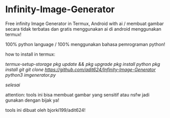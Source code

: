 # Infinity-Image-Generator
Free infinity Image Generator in Termux, Android with ai / membuat gambar secara tidak terbatas dan gratis menggunakan ai di android menggunakan termux!

100% python language / 100% menggunakan bahasa pemrograman python!

how to install in termux:

*termux-setup-storage*
*pkg update && pkg upgrade*
*pkg install python*
*pkg install git*
*git clone https://github.com/adit624/Infinity-Image-Generator*
*python3 imgenerator.py*

*selesai*

attention: tools ini bisa membuat gambar yang sensitif atau nsfw jadi gunakan dengan bijak ya!

tools ini dibuat oleh bjorki199/adit624!
